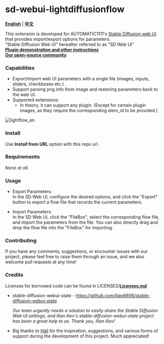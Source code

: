<p float="left">
    <img alt="" src="https://img.shields.io/badge/JavaScript-323330?style=for-the-badge&logo=javascript&logoColor=F7DF1E" />
    <img alt="" src="https://img.shields.io/badge/Python-FFD43B?style=for-the-badge&logo=python&logoColor=blue" />
</p>

# sd-webui-lightdiffusionflow

[**English**](./README.md) | [**中文**](./README_CN.md)

This extension is developed for AUTOMATIC1111's [Stable Diffusion web UI](https://github.com/AUTOMATIC1111/stable-diffusion-webui) that provides import/export options for parameters.  
"Stable Diffusion Web UI" hereafter referred to as "SD Web UI"  
[**Plugin demonstration and other instructions**](https://fvkij7wuqx9.feishu.cn/docx/HgZndihraotmmzxFni7cFZISnvb)  
[**Our open-source community**](https://www.lightflow.ai/)

### Capabilities

* Export/Import web UI parameters with a single file (images, inputs, sliders, checkboxes etc.) .
* Support parsing png info from image and restoring parameters back to the web UI.
* Supported extensions:
    - In theory, it can support any plugin. (Except for certain plugin images, as they require the corresponding elem_id to be provided.)

![lightflow_en](https://github.com/Tencent/LightDiffusionFlow/assets/20501414/e03cc556-9962-41a3-8738-606ee9e38a04)

### Install

Use **Install from URL** option with this repo url. 

### Requirements

*None at all.*

### Usage
 * Export Parameters:  
In the SD Web UI, configure the desired options, and click the "Export" button to export a flow file that records the current parameters.

 * Import Parameters:  
In the SD Web UI, click the "FileBox", select the corresponding flow file, and import the parameters from the file.
You can also directly drag and drop the flow file into the "FileBox" for importing.

### Contributing

If you have any comments, suggestions, or encounter issues with our project, please feel free to raise them through an issue, and we also welcome pull requests at any time!

### Credits

Licenses for borrowed code can be found in LICENSES/[**Licenses.md**](./LICENSES/Licenses.md)

- stable-diffusion-webui-state - https://github.com/ilian6806/stable-diffusion-webui-state

    *Our team urgently needs a solution to easily share the Stable Diffusion Web UI settings, and Ilian Iliev's stable-diffusion-webui-state project has been a great help to us. Thank you, Ilian Iliev!*

- Big thanks to [Hali](https://github.com/ThisHaliHali) for the inspiration, suggestions, and various forms of support during the development of this project. Much appreciated!
